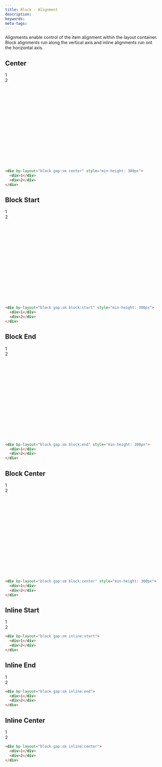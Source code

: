 ```yaml
---
title: Block - Alignment
description: 
keywords:
meta-tags:
---
```


Alignments enable control of the item alignment within the layout container. Block alignments run along the vertical axis and inline alignments run ont the horizontal axis.

## Center

<div bp-layout="block gap:sm center" style="min-height: 300px" demo>
  <div>1</div>
  <div>2</div>
</div>

```html
<div bp-layout="block gap:sm center" style="min-height: 300px">
  <div>1</div>
  <div>2</div>
</div>
```

## Block Start

<div bp-layout="block gap:sm block:start" style="min-height: 300px" demo>
  <div>1</div>
  <div>2</div>
</div>

```html
<div bp-layout="block gap:sm block:start" style="min-height: 300px">
  <div>1</div>
  <div>2</div>
</div>
```

## Block End

<div bp-layout="block gap:sm block:end" style="min-height: 300px" demo>
  <div>1</div>
  <div>2</div>
</div>

```html
<div bp-layout="block gap:sm block:end" style="min-height: 300px">
  <div>1</div>
  <div>2</div>
</div>
```

## Block Center

<div bp-layout="block gap:sm block:center" style="min-height: 300px" demo>
  <div>1</div>
  <div>2</div>
</div>

```html
<div bp-layout="block gap:sm block:center" style="min-height: 300px">
  <div>1</div>
  <div>2</div>
</div>
```

## Inline Start

<div bp-layout="block gap:sm inline:start" demo>
  <div>1</div>
  <div>2</div>
</div>

```html
<div bp-layout="block gap:sm inline:start">
  <div>1</div>
  <div>2</div>
</div>
```

## Inline End

<div bp-layout="block gap:sm inline:end" demo>
  <div>1</div>
  <div>2</div>
</div>

```html
<div bp-layout="block gap:sm inline:end">
  <div>1</div>
  <div>2</div>
</div>
```

## Inline Center

<div bp-layout="block gap:sm inline:center" demo>
  <div>1</div>
  <div>2</div>
</div>

```html
<div bp-layout="block gap:sm inline:center">
  <div>1</div>
  <div>2</div>
</div>
```

